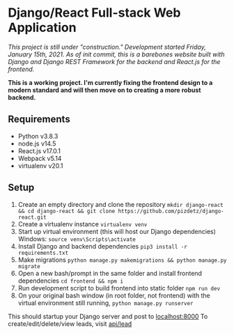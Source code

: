 # Django/React Full-stack Web Application

*This project is still under "construction." Development started Friday, January 15th, 2021.*
*As of init commit, this is a barebones website built with Django and Django REST Framework for the backend and React.js for the frontend.*

**This is a working project. I'm currently fixing the frontend design to a modern standard and will then move on to creating a more robust backend.**

## Requirements

* Python v3.8.3
* node.js v14.5
* React.js v17.0.1
* Webpack v5.14
* virtualenv v20.1

## Setup

1. Create an empty directory and clone the repository
`mkdir django-react && cd django-react && git clone https://github.com/pizdetz/django-react.git`
2. Create a virtualenv instance 
`virtualenv venv`
3. Start up virtual environment (this will host our Django dependencies)
Windows: `source venv\Scripts\activate`
4. Install Django and backend dependencies
`pip3 install -r requirements.txt`
5. Make migrations
`python manage.py makemigrations && python manage.py migrate`
6. Open a new bash/prompt in the same folder and install frontend dependencies
`cd frontend && npm i`
7. Run development script to build frontend into static folder
`npm run dev`
8. On your original bash window (in root folder, not frontend) with the virtual environment still running,
`python manage.py runserver`

This should startup your Django server and post to [localhost:8000](http://localhost:8000/)
To create/edit/delete/view leads, visit [api/lead](http://localhost:8000/api/lead)
